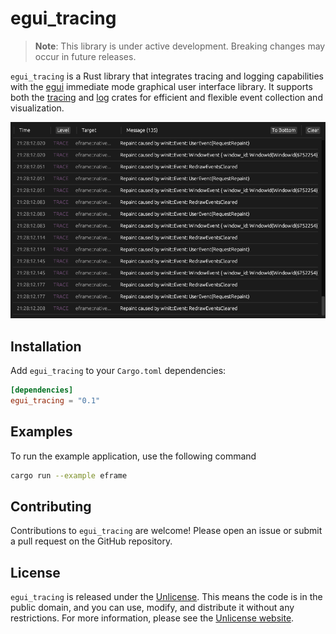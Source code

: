 # egui_tracing

> **Note**: This library is under active development. Breaking changes may occur in future releases.

`egui_tracing` is a Rust library that integrates tracing and logging capabilities with the [egui](https://github.com/emilk/egui) immediate mode graphical user interface library. It supports both the [tracing](https://crates.io/crates/tracing) and [log](https://crates.io/crates/log) crates for efficient and flexible event collection and visualization.

![Preview Image](./docs/screenshot.png)

## Installation

Add `egui_tracing` to your `Cargo.toml` dependencies:

```toml
[dependencies]
egui_tracing = "0.1"
```

## Examples

To run the example application, use the following command

```sh
cargo run --example eframe
```

## Contributing
Contributions to `egui_tracing` are welcome! Please open an issue or submit a pull request on the GitHub repository.

## License
`egui_tracing` is released under the [Unlicense](LICENSE.md). This means the code is in the public domain, and you can use, modify, and distribute it without any restrictions. For more information, please see the [Unlicense website](https://unlicense.org/).